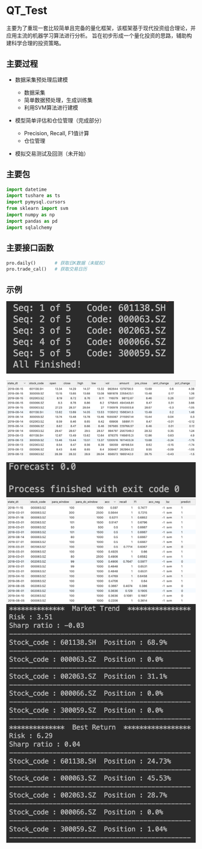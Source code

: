 # QT_Test

主要为了重现一套比较简单且完备的量化框架，该框架基于现代投资组合理论，并应用主流的机器学习算法进行分析。 旨在初步形成一个量化投资的思路，辅助构建科学合理的投资策略。

## 主要过程

- 数据采集预处理后建模
  - 数据采集
  - 简单数据预处理，生成训练集
  - 利用SVM算法进行建模

- 模型简单评估和仓位管理（完成部分）
  - Precision, Recall, F1值计算
  -  仓位管理

- 模拟交易测试及回测（未开始）

## 主要包
```python
import datetime
import tushare as ts
import pymysql.cursors
from sklearn import svm
import numpy as np
import pandas as pd
import sqlalchemy
```

## 主要接口函数
```python
pro.daily()       # 获取日K数据（未赋权）
pro.trade_cal()   # 获取交易日历
```

## 示例
![数据下载](./imag/Loading_Data.png)

![](./imag/MySQL_Data.png)

![](./imag/SVM_ans.png)
![](./imag/SVM_Model_Evaluate.png)
![](./imag/Portfolio.png)
